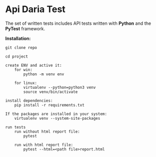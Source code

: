 # Api Daria Test 

The set of written tests includes API tests written with **Python** and the **PyTest** framework.


**Installation:**

    git clone repo

    cd project
    
    create ENV and active it:
        for win: 
            python -m venv env

        for linux: 
            virtualenv --python=python3 venv
            source venv/bin/activate

    install dependencies:
        pip install -r requirements.txt

    If the packages are installed in your system:
        virtualenv venv --system-site-packages

    run tests
        run without html report file:
            pytest

        run with html report file:
            pytest --html=<path file>report.html